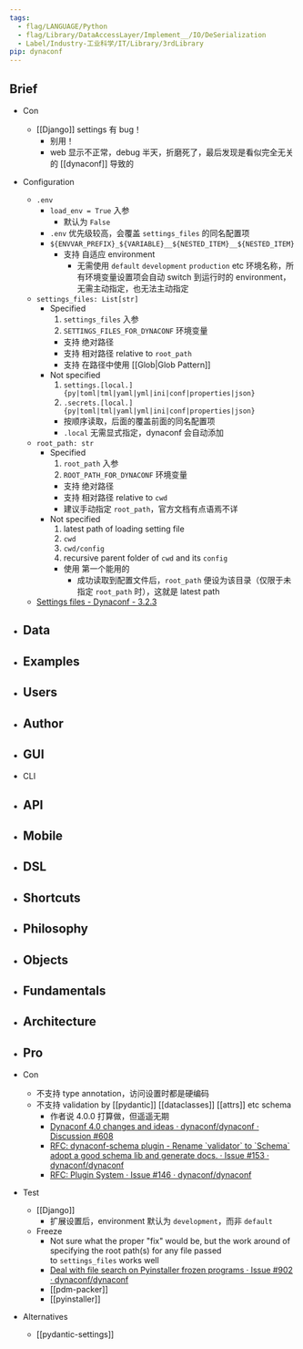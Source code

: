 ```yaml
---
tags:
  - flag/LANGUAGE/Python
  - flag/Library/DataAccessLayer/Implement__/IO/DeSerialization
  - Label/Industry-工业科学/IT/Library/3rdLibrary
pip: dynaconf
---
```


## Brief

- Con
    - [[Django]] settings 有 bug！
        - 别用！
        - web 显示不正常，debug 半天，折磨死了，最后发现是看似完全无关的 [[dynaconf]] 导致的

- Configuration
    - `.env`
        - `load_env = True` 入参
            - 默认为 `False`
        - `.env` 优先级较高，会覆盖 `settings_files` 的同名配置项
        - `${ENVVAR_PREFIX}_${VARIABLE}__${NESTED_ITEM}__${NESTED_ITEM}`
            - 支持 自适应 environment
                - 无需使用 `default` `development` `production` etc 环境名称，所有环境变量设置项会自动 switch 到运行时的 environment，无需主动指定，也无法主动指定
    - `settings_files: List[str]`
        - Specified
            1. `settings_files` 入参
            2. `SETTINGS_FILES_FOR_DYNACONF` 环境变量
            - 支持 绝对路径
            - 支持 相对路径 relative to `root_path`
            - 支持 在路径中使用 [[Glob|Glob Pattern]]
        - Not specified
            1. `settings.[local.]{py|toml|tml|yaml|yml|ini|conf|properties|json}`
            2. `.secrets.[local.]{py|toml|tml|yaml|yml|ini|conf|properties|json}`
            - 按顺序读取，后面的覆盖前面的同名配置项
            - `.local` 无需显式指定，dynaconf 会自动添加
    - `root_path: str`
        - Specified
            1. `root_path` 入参
            2. `ROOT_PATH_FOR_DYNACONF` 环境变量
            - 支持 绝对路径
            - 支持 相对路径 relative to `cwd`
            - 建议手动指定 `root_path`，官方文档有点语焉不详
        - Not specified
            1. latest path of loading setting file
            2. `cwd`
            3. `cwd/config`
            4. recursive parent folder of `cwd` and its `config`
            - 使用 第一个能用的
                - 成功读取到配置文件后，`root_path` 便设为该目录（仅限于未指定 `root_path` 时），这就是 latest path
    - [Settings files - Dynaconf - 3.2.3](https://www.dynaconf.com/settings_files/)

- Data
    - 

- Examples
    - 

- Users
    - 

- Author
    - 

- GUI
    - 

- CLI

- API
    - 

- Mobile
    - 

- DSL
    - 

- Shortcuts
    - 

- Philosophy
    - 

- Objects
    - 

- Fundamentals
    - 

- Architecture
    - 

- Pro
    - 

- Con
    - 不支持 type annotation，访问设置时都是硬编码
    - 不支持 validation by [[pydantic]] [[dataclasses]] [[attrs]] etc schema
        - 作者说 4.0.0 打算做，但遥遥无期
        - [Dynaconf 4.0 changes and ideas · dynaconf/dynaconf · Discussion #608](https://github.com/dynaconf/dynaconf/discussions/608)
        - [RFC: dynaconf-schema plugin - Rename \`validator\` to \`Schema\` adopt a good schema lib and generate docs. · Issue #153 · dynaconf/dynaconf](https://github.com/dynaconf/dynaconf/issues/153)
        - [RFC: Plugin System · Issue #146 · dynaconf/dynaconf](https://github.com/dynaconf/dynaconf/issues/146)

- Test
    - [[Django]]
        - 扩展设置后，environment 默认为 `development`，而非 `default`
    - Freeze
        - Not sure what the proper "fix" would be, but the work around of specifying the root path(s) for any file passed to `settings_files` works well
        - [Deal with file search on Pyinstaller frozen programs · Issue #902 · dynaconf/dynaconf](https://github.com/dynaconf/dynaconf/issues/902)
        - [[pdm-packer]]
        - [[pyinstaller]]

- Alternatives
    - [[pydantic-settings]]
